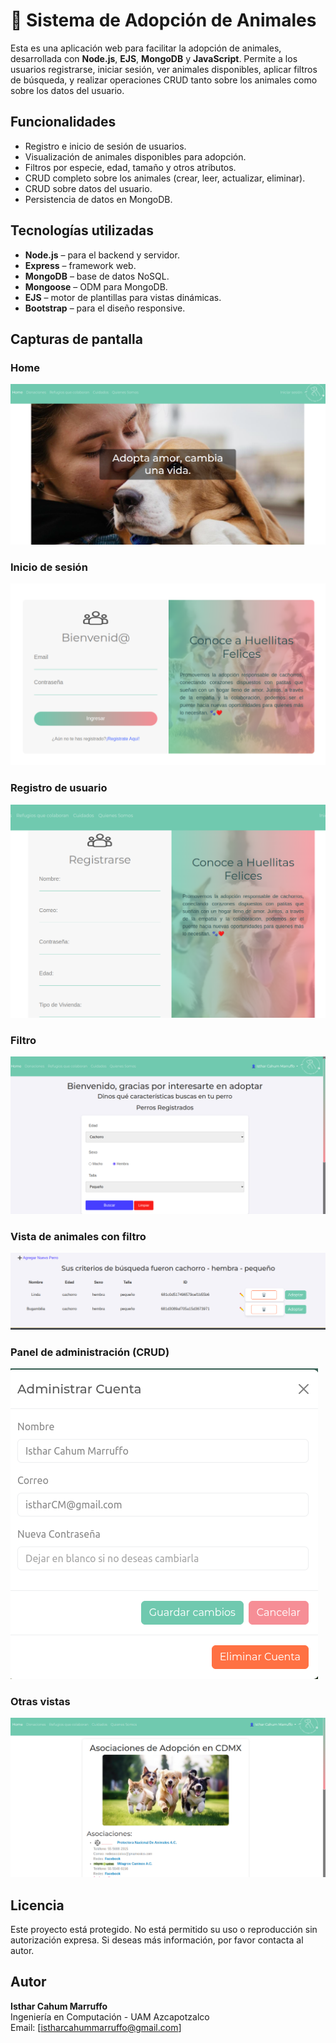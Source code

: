 # 🐾 Sistema de Adopción de Animales

Esta es una aplicación web para facilitar la adopción de animales, desarrollada con **Node.js**, **EJS**, **MongoDB** y **JavaScript**. Permite a los usuarios registrarse, iniciar sesión, ver animales disponibles, aplicar filtros de búsqueda, y realizar operaciones CRUD tanto sobre los animales como sobre los datos del usuario.

##  Funcionalidades

-  Registro e inicio de sesión de usuarios.
-  Visualización de animales disponibles para adopción.
-  Filtros por especie, edad, tamaño y otros atributos.
-  CRUD completo sobre los animales (crear, leer, actualizar, eliminar).
-  CRUD sobre datos del usuario.
-  Persistencia de datos en MongoDB.

##  Tecnologías utilizadas

- **Node.js** – para el backend y servidor.
- **Express** – framework web.
- **MongoDB** – base de datos NoSQL.
- **Mongoose** – ODM para MongoDB.
- **EJS** – motor de plantillas para vistas dinámicas.
- **Bootstrap** – para el diseño responsive.

##  Capturas de pantalla

### Home
![Home](/public/img/inicio.png)

### Inicio de sesión
![Inicio de sesión](/public/img/login.png)

### Registro de usuario
![Registro](/public/img/registro.png)

### Filtro
![Animales con filtros](/public/img/filtro.png)

### Vista de animales con filtro
![Detalle del animal](/public/img/resultado.png)

### Panel de administración (CRUD)
![Panel de administración](/public/img/administrarcuenta.png)

### Otras vistas
![Refugios](/public/img/refugios.png)

##  Licencia

Este proyecto está protegido. No está permitido su uso o reproducción sin autorización expresa. Si deseas más información, por favor contacta al autor.

## Autor

**Isthar Cahum Marruffo**  
Ingeniería en Computación - UAM Azcapotzalco  
Email: [istharcahummarruffo@gmail.com]


